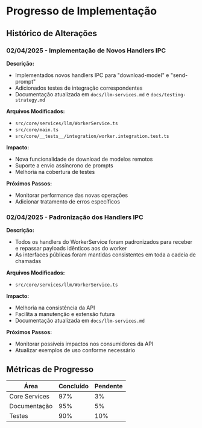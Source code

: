 # Progresso de Implementação

## Histórico de Alterações

### 02/04/2025 - Implementação de Novos Handlers IPC

**Descrição:**

- Implementados novos handlers IPC para "download-model" e "send-prompt"
- Adicionados testes de integração correspondentes
- Documentação atualizada em `docs/llm-services.md` e `docs/testing-strategy.md`

**Arquivos Modificados:**

- `src/core/services/llm/WorkerService.ts`
- `src/core/main.ts`
- `src/core/__tests__/integration/worker.integration.test.ts`

**Impacto:**

- Nova funcionalidade de download de modelos remotos
- Suporte a envio assíncrono de prompts
- Melhoria na cobertura de testes

**Próximos Passos:**

- Monitorar performance das novas operações
- Adicionar tratamento de erros específicos

### 02/04/2025 - Padronização dos Handlers IPC

**Descrição:**

- Todos os handlers do WorkerService foram padronizados para receber e repassar payloads idênticos aos do worker
- As interfaces públicas foram mantidas consistentes em toda a cadeia de chamadas

**Arquivos Modificados:**

- `src/core/services/llm/WorkerService.ts`

**Impacto:**

- Melhoria na consistência da API
- Facilita a manutenção e extensão futura
- Documentação atualizada em `docs/llm-services.md`

**Próximos Passos:**

- Monitorar possíveis impactos nos consumidores da API
- Atualizar exemplos de uso conforme necessário

## Métricas de Progresso

| Área          | Concluído | Pendente |
| ------------- | --------- | -------- |
| Core Services | 97%       | 3%       |
| Documentação  | 95%       | 5%       |
| Testes        | 90%       | 10%      |
